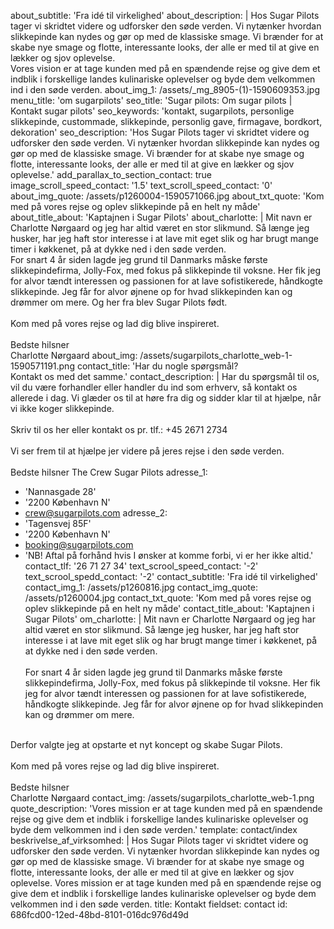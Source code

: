 about_subtitle: 'Fra idé til virkelighed'
about_description: |
  Hos Sugar Pilots tager vi skridtet videre og udforsker den søde verden. Vi nytænker hvordan slikkepinde kan nydes og gør op med de klassiske smage. Vi brænder for at skabe nye smage og flotte, interessante looks, der alle er med til at give en lækker og sjov oplevelse.  <br>
  Vores vision er at tage kunden med på en spændende rejse og give dem et indblik i forskellige landes kulinariske oplevelser og byde dem velkommen ind i den søde verden.
about_img_1: /assets/_mg_8905-(1)-1590609353.jpg
menu_title: 'om sugarpilots'
seo_title: 'Sugar pilots: Om sugar pilots | Kontakt sugar pilots'
seo_keywords: 'kontakt, sugarpilots, personlige slikkepinde, custommade, slikkepinde, personlig gave, firmagave, bordkort, dekoration'
seo_description: 'Hos Sugar Pilots tager vi skridtet videre og udforsker den søde verden. Vi nytænker hvordan slikkepinde kan nydes og gør op med de klassiske smage. Vi brænder for at skabe nye smage og flotte, interessante looks, der alle er med til at give en lækker og sjov oplevelse.'
add_parallax_to_section_contact: true
image_scroll_speed_contact: '1.5'
text_scroll_speed_contact: '0'
about_img_quote: /assets/p1260004-1590571066.jpg
about_txt_quote: 'Kom med på vores rejse og oplev slikkepinde på en helt ny måde'
about_title_about: 'Kaptajnen i Sugar Pilots'
about_charlotte: |
  Mit navn er Charlotte Nørgaard og jeg har altid været en stor slikmund. Så længe jeg husker, har jeg haft stor interesse i at lave mit eget slik og har brugt mange timer i køkkenet, på at dykke ned i den søde verden.
  <br>
  For snart 4 år siden lagde jeg grund til Danmarks måske første slikkepindefirma, Jolly-Fox, med fokus på slikkepinde til voksne. Her fik jeg for alvor tændt interessen og passionen for at lave sofistikerede, håndkogte slikkepinde. Jeg får for alvor øjnene op for hvad slikkepinden kan og drømmer om mere. Og her fra blev Sugar Pilots født. 
  <br><br>
  Kom med på vores rejse og lad dig blive inspireret.
  <br><br>
  Bedste hilsner <br>
  Charlotte Nørgaard
about_img: /assets/sugarpilots_charlotte_web-1-1590571191.png
contact_title: 'Har du nogle spørgsmål? <br>Kontakt os med det samme.'
contact_description: |
  Har du spørgsmål til os, vil du være forhandler eller handler du ind som erhverv, så kontakt os allerede i dag. Vi glæder os til at høre fra dig og sidder klar til at hjælpe, når vi ikke koger slikkepinde.
  <br> <br>
  Skriv til os her eller kontakt os pr. tlf.: +45 2671 2734
  <br> <br>
  Vi ser frem til at hjælpe jer videre på jeres rejse i den søde verden. 
  <br> <br>
  Bedste hilsner
  The Crew
  Sugar Pilots
adresse_1:
  - 'Nannasgade 28'
  - '2200 København N'
  - crew@sugarpilots.com
adresse_2:
  - 'Tagensvej 85F'
  - '2200 København N'
  - booking@sugarpilots.com
  - 'NB! Aftal på forhånd hvis I ønsker at komme forbi, vi er her ikke altid.'
contact_tlf: '26 71 27 34'
text_scrool_speed_contact: '-2'
text_scrool_spedd_contact: '-2'
contact_subtitle: 'Fra idé til virkelighed'
contact_img_1: /assets/p1260816.jpg
contact_img_quote: /assets/p1260004.jpg
contact_txt_quote: 'Kom med på vores rejse og oplev slikkepinde på en helt ny måde'
contact_title_about: 'Kaptajnen i Sugar Pilots'
om_charlotte: |
  Mit navn er Charlotte Nørgaard og jeg har altid været en stor slikmund. Så længe jeg husker, har jeg haft stor interesse i at lave mit eget slik og har brugt mange timer i køkkenet, på at dykke ned i den søde verden. 
  <br> <br>
  For snart 4 år siden lagde jeg grund til Danmarks måske første slikkepindefirma, Jolly-Fox, med fokus på slikkepinde til voksne. Her fik jeg for alvor tændt interessen og passionen for at lave sofistikerede, håndkogte slikkepinde. Jeg får for alvor øjnene op for hvad slikkepinden kan og drømmer om mere. 
  <br>
  Derfor valgte jeg at opstarte et nyt koncept og skabe Sugar Pilots.
  <br> <br>
  Kom med på vores rejse og lad dig blive inspireret.
  <br> <br>
  Bedste hilsner <br>
  Charlotte Nørgaard
contact_img: /assets/sugarpilots_charlotte_web-1.png
quote_description: 'Vores mission er at tage kunden med på en spændende rejse og give dem et indblik i forskellige landes kulinariske oplevelser og byde dem velkommen ind i den søde verden.'
template: contact/index
beskrivelse_af_virksomhed: |
  Hos Sugar Pilots tager vi skridtet videre og udforsker den søde verden. Vi nytænker hvordan slikkepinde kan nydes og gør op med de klassiske smage. Vi brænder for at skabe nye smage og flotte, interessante looks, der alle er med til at give en lækker og sjov oplevelse. 
  Vores mission er at tage kunden med på en spændende rejse og give dem et indblik i forskellige landes kulinariske oplevelser og byde dem velkommen ind i den søde verden.
title: Kontakt
fieldset: contact
id: 686fcd00-12ed-48bd-8101-016dc976d49d
